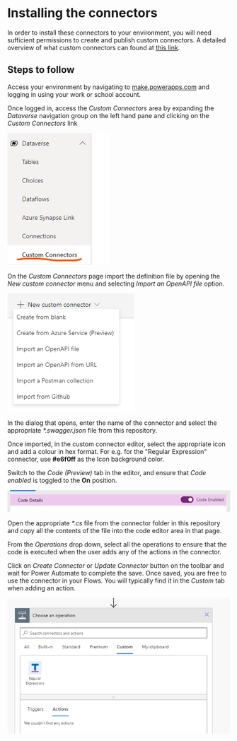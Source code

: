 # Installing the connectors

In order to install these connectors to your environment, you will need sufficient permissions to create and publish custom connectors. A detailed overview of what custom connectors can found at [this link](https://docs.microsoft.com/en-us/connectors/custom-connectors/).

## Steps to follow

Access your environment by navigating to [make.powerapps.com](https://make.powerapps.com) and logging in using your work or school account.

Once logged in, access the _Custom Connectors_ area by expanding the _Dataverse_ navigation group on the left hand pane and clicking on the _Custom Connectors_ link

![](./step-1.png)

On the _Custom Connectors_ page import the definition file by opening the _New custom connector_ menu and selecting _Import an OpenAPI file_ option.

![](./step-2.png)

In the dialog that opens, enter the name of the connector and select the appropriate _*.swagger.json_ file from this repository.

Once imported, in the custom connector editor, select the appropriate icon and add a colour in hex format. For e.g. for the "Regular Expression" connector, use **#e6f0ff** as the Icon background color.

Switch to the _Code (Preview)_ tab in the editor, and ensure that _Code enabled_ is toggled to the **On** position.

![](./step-3.png)

Open the appropriate _*.cs_ file from the connector folder in this repository and copy all the contents of the file into the code editor area in that page.

From the _Operations_ drop down, select all the operations to ensure that the code is executed when the user adds any of the actions in the connector.

Click on _Create Connector_ or _Update Connector_ button on the toolbar and wait for Power Automate to complete the save. Once saved, you are free to use the connector in your Flows. You will typically find it in the _Custom_ tab when adding an action.

![](./step-4.png)